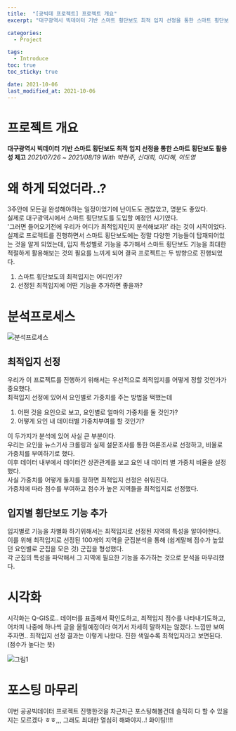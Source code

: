 ```yaml
---
title:  "[공빅데 프로젝트] 프로젝트 개요"
excerpt: "대구광역시 빅데이터 기반 스마트 횡단보도 최적 입지 선정을 통한 스마트 횡단보도 활용성 제고"

categories:
  - Project

tags:
  - Introduce
toc: true
toc_sticky: true

date: 2021-10-06
last_modified_at: 2021-10-06
---
```

# 프로젝트 개요
**대구광역시 빅데이터 기반 스마트 횡단보도 최적 입지 선정을 통한 스마트 횡단보도 활용성 제고**
*2021/07/26 ~ 2021/08/19 With 박현주, 신대희, 이다혜, 이도영*  



# 왜 하게 되었더라..?
3주안에 모든걸 완성해야하는 일정이었기에 난이도도 괜찮았고, 명분도 좋았다.  
실제로 대구광역시에서 스마트 횡단보도를 도입할 예정인 시기였다.  
'그러면 들어오기전에 우리가 어디가 최적입지인지 분석해보자!' 라는 것이 시작이었다.  
실제로 프로젝트를 진행하면서 스마트 횡단보도에는 정말 다양한 기능들이 탑재되어있는 것을 알게 되었는데, 입지 특성별로 기능을 추가해서 스마트 횡단보도 기능을 최대한 적절하게 활용해보는 것의 필요를 느끼게 되어 결국 프로젝트는 두 방향으로 진행되었다.  
1. 스마트 횡단보도의 최적입지는 어디인가?
1. 선정된 최적입지에 어떤 기능을 추가하면 좋을까?

# 분석프로세스
![분석프로세스](https://user-images.githubusercontent.com/91586956/136130440-53277e5b-067c-41ab-ab91-a2b55d5ed9ca.png)  
## 최적입지 선정
우리가 이 프로젝트를 진행하기 위해서는 우선적으로 최적입지를 어떻게 정할 것인가가 중요했다.  
최적입지 선정에 있어서 요인별로 가중치를 주는 방법을 택했는데
1. 어떤 것을 요인으로 보고, 요인별로 얼마의 가중치를 둘 것인가?
1. 어떻게 요인 내 데이터별 가중치부여를 할 것인가?  

이 두가지가 분석에 있어 사실 큰 부분이다.  
우리는 요인을 뉴스기사 크롤링과 실제 설문조사를 통한 여론조사로 선정하고, 비율로 가중치를 부여하기로 했다.  
이후 데이터 내부에서 데이터간 상관관계를 보고 요인 내 데이터 별 가중치 비율을 설정했다.  
사실 가중치를 어떻게 둘지를 정하면 최적입지 선정은 쉬워진다.  
가중치에 따라 점수를 부여하고 점수가 높은 지역들을 최적입지로 선정했다.

## 입지별 횡단보도 기능 추가
입지별로 기능을 차별화 하기위해서는 최적입지로 선정된 지역의 특성을 알아야한다.  
이를 위해 최적입지로 선정된 100개의 지역을 군집분석을 통해 (쉽게말해 점수가 높았던 요인별로 군집을 모은 것) 군집을 형성했다.  
각 군집의 특성을 파악해서 그 지역에 필요한 기능을 추가하는 것으로 분석을 마무리했다.  

# 시각화
시각화는 Q-GIS로.. 데이터를 표출해서 확인도하고, 최적입지 점수를 나타내기도하고, 어차피 나중에 하나씩 글을 올릴예정이라 여기서 자세히 말하지는 않겠다. 느낌만 보여주자면.. 최적입지 선정 결과는 이렇게 나왔다. 진한 색일수록 최적입지라고 보면된다. (점수가 높다는 뜻)   

![그림1](https://user-images.githubusercontent.com/91586956/136139470-c5248bee-d837-4785-bd9c-c69c5999b8ac.png)  

# 포스팅 마무리
이번 공공빅데이터 프로젝트 진행한것을 차근차근 포스팅해볼건데 솔직히 다 할 수 있을지는 모르겠다 ㅎㅎ,,, 그래도 최대한 열심히 해봐야지..! 화이팅!!!!



